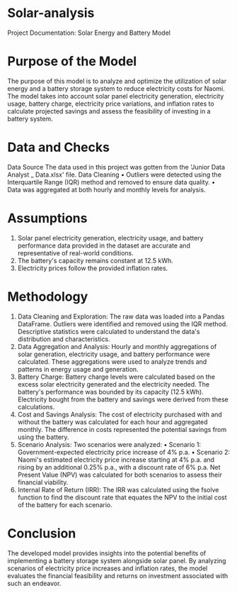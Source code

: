 # Solar-analysis
Project Documentation: Solar Energy and Battery Model
# Purpose of the Model
The purpose of this model is to analyze and optimize the utilization of solar energy and a battery storage system to reduce electricity costs for Naomi. The model takes into account solar panel electricity generation, electricity usage, battery charge, electricity price variations, and inflation rates to calculate projected savings and assess the feasibility of investing in a battery system.
# Data and Checks
Data Source
The data used in this project was gotten from the 'Junior Data Analyst _ Data.xlsx' file.
Data Cleaning
•	Outliers were detected using the Interquartile Range (IQR) method and removed to ensure data quality.
•	Data was aggregated at both hourly and monthly levels for analysis.
# Assumptions
1.	Solar panel  electricity generation, electricity usage, and battery performance data provided in the dataset are accurate and representative of real-world conditions.
2.	The battery's capacity remains constant at 12.5 kWh.
3.	Electricity prices follow the provided inflation rates.
# Methodology
1.	Data Cleaning and Exploration: The raw data was loaded into a Pandas DataFrame. Outliers were identified and removed using the IQR method. Descriptive statistics were calculated to understand the data's distribution and characteristics.
2.	Data Aggregation and Analysis: Hourly and monthly aggregations of solar generation, electricity usage, and battery performance were calculated. These aggregations were used to analyze trends and patterns in energy usage and generation.
3.	Battery Charge: Battery charge levels were calculated based on the excess solar electricity generated and the electricity needed. The battery's performance was bounded by its capacity (12.5 kWh). Electricity bought from the battery and savings were derived from these calculations.
4.	Cost and Savings Analysis: The cost of electricity purchased with and without the battery was calculated for each hour and aggregated monthly. The difference in costs represented the potential savings from using the battery.
5.	Scenario Analysis: Two scenarios were analyzed:
•	Scenario 1: Government-expected electricity price increase of 4% p.a.
•	Scenario 2: Naomi's estimated electricity price increase starting at 4% p.a. and rising by an additional 0.25% p.a., with a discount rate of 6% p.a. Net Present Value (NPV) was calculated for both scenarios to assess their financial viability.
6.	Internal Rate of Return (IRR): The IRR was calculated using the fsolve function to find the discount rate that equates the NPV to the initial cost of the battery for each scenario.
# Conclusion
The developed model provides insights into the potential benefits of implementing a battery storage system alongside solar panel. By analyzing scenarios of electricity price increases and inflation rates, the model evaluates the financial feasibility and returns on investment associated with such an endeavor. 

